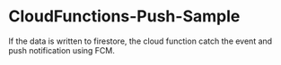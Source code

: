 # CloudFunctions-Push-Sample

If the data is written to firestore, the cloud function catch the event and push notification using FCM.
